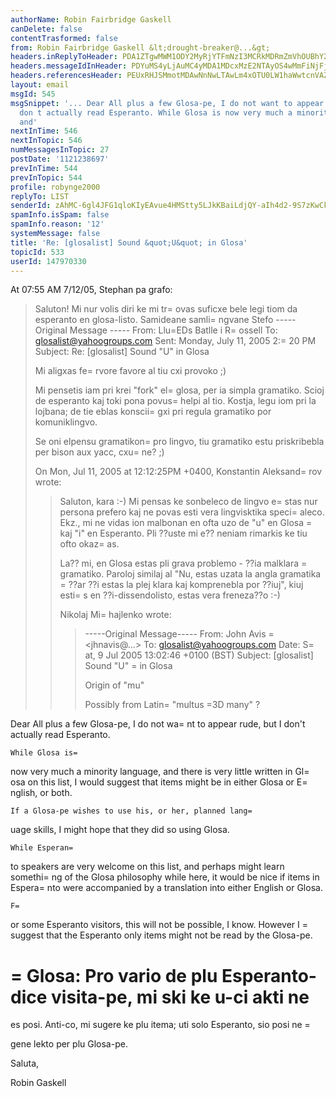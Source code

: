 ```yaml
---
authorName: Robin Fairbridge Gaskell
canDelete: false
contentTrasformed: false
from: Robin Fairbridge Gaskell &lt;drought-breaker@...&gt;
headers.inReplyToHeader: PDA1ZTgwMWM1ODY2MyRjYTFmNzI3MCRkMDRmZmVhOUBhY2VycHpkdjJhbWVsej4=
headers.messageIdInHeader: PDYuMS4yLjAuMC4yMDA1MDcxMzE2NTAyOS4wMmFiNjFjMEBwby5wYWNpZmljLm5ldC5hdT4=
headers.referencesHeader: PEUxRHJSMmotMDAwNnNwLTAwLm4xOTU0LW1haWwtcnVAZjIxLm1haWwucnU+IDw0MkQyMjlFOS42MDkwNDA3QE1BR1JPVVAuUlU+IDwyMDA1MDcxMTEyMjAxNi5HQTMwOTQzQHZpY2VydmV6YT4gPDA1ZTgwMWM1ODY2MyRjYTFmNzI3MCRkMDRmZmVhOUBhY2VycHpkdjJhbWVsej4=
layout: email
msgId: 545
msgSnippet: '... Dear All plus a few Glosa-pe, I do not want to appear rude, but I
  don t actually read Esperanto. While Glosa is now very much a minority language,
  and'
nextInTime: 546
nextInTopic: 546
numMessagesInTopic: 27
postDate: '1121238697'
prevInTime: 544
prevInTopic: 544
profile: robynge2000
replyTo: LIST
senderId: zAhMC-6gl4JFG1qloKIyEAvue4HMStty5LJkKBaiLdjQY-aIh4d2-9S7zKwCkVb71szapGelMcbdHq_ubvwwjFrfwdL1zn24Ow1gEHGnSJnjjc7YP4ues8yfHe5_FOU_
spamInfo.isSpam: false
spamInfo.reason: '12'
systemMessage: false
title: 'Re: [glosalist] Sound &quot;U&quot; in Glosa'
topicId: 533
userId: 147970330
---
```


At 07:55 AM 7/12/05, Stephan pa grafo:
>Saluton! Mi nur volis diri ke mi tr=
ovas suficxe bele legi tiom da 
>esperanto en glosa-listo.
>Samideane samli=
ngvane
>Stefo
>   ----- Original Message -----
>   From: Llu=EDs Batlle i R=
ossell
>   To: glosalist@yahoogroups.com
>   Sent: Monday, July 11, 2005 2:=
20 PM
>   Subject: Re: [glosalist] Sound "U" in Glosa
>
>
>   Mi aligxas fe=
rvore favore al tiu cxi provoko ;)
>
>   Mi pensetis iam pri krei "fork" el=
 glosa, per ia simpla gramatiko. Scioj de
>   esperanto kaj toki pona povus=
 helpi al tio. Kostja, legu iom pri la 
> lojbana; de
>   tie eblas konscii=
gxi pri regula gramatiko por komuniklingvo.
>
>   Se oni elpensu gramatikon=
 pro lingvo, tiu gramatiko estu priskribebla 
> per bison
>   aux yacc, cxu=
 ne? ;)
>
>   On Mon, Jul 11, 2005 at 12:12:25PM +0400, Konstantin Aleksand=
rov wrote:
>   > Saluton, kara :-)
>   > Mi pensas ke sonbeleco de lingvo e=
stas nur persona prefero kaj ne 
> povas esti
>   > vera lingvisktika speci=
aleco. Ekz., mi ne vidas ion malbonan en ofta 
> uzo de "u"
>   > en Glosa =
kaj "i" en Esperanto. Pli ??uste mi e?? neniam rimarkis ke 
> tiu ofto okaz=
as.
>   >
>   > La?? mi, en Glosa estas pli grava problemo - ??ia malklara =
gramatiko. 
> Paroloj
>   > similaj al "Nu, estas uzata la angla gramatika =
??ar ??i estas la plej 
> klara kaj
>   > komprenebla por ??iuj", kiuj esti=
s en ??i-dissendolisto, estas vera 
> freneza??o :-)
>   >
>   > Nikolaj Mi=
hajlenko wrote:
>   > > -----Original Message-----
>   > > From: John Avis =
<jhnavis@...>
>   > > To: glosalist@yahoogroups.com
>   > > Date: S=
at, 9 Jul 2005 13:02:46 +0100 (BST)
>   > > Subject: [glosalist] Sound "U" =
in Glosa
>   > >
>   > > Origin of "mu"
>   > >
>   > > Possibly from Latin=
 "multus =3D many" ?
>   > >

Dear All plus a few Glosa-pe,
    I do not wa=
nt to appear rude, but I don't actually read Esperanto.

    While Glosa is=
 now very much a minority language, and there is very 
little written in Gl=
osa on this list, I would suggest that items might be 
in either Glosa or E=
nglish, or both.

    If a Glosa-pe wishes to use his, or her, planned lang=
uage skills, I 
might hope that they did so using Glosa.

    While Esperan=
to speakers are very welcome on this list, and perhaps 
might learn somethi=
ng of the Glosa philosophy while here, it would be nice 
if items in Espera=
nto were accompanied by a translation into either English 
or Glosa.

    F=
or some Esperanto visitors, this will not be possible, I 
know.  However I =
suggest that the Esperanto only items might not be read by 
the Glosa-pe.

=
Glosa:  Pro vario de plu Esperanto-dice visita-pe, mi ski ke u-ci akti ne 
=
es posi.  Anti-co, mi sugere ke plu itema; uti solo Esperanto, sio posi ne =

gene lekto per plu Glosa-pe.

Saluta,

Robin Gaskell  


